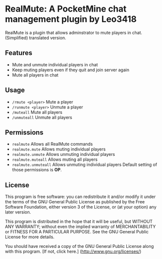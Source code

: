 RealMute: A PocketMine chat management plugin by Leo3418
==========

RealMute is a plugin that allows adminstrator to mute players in chat.(Simplified) translated version. <br />

Features
----------
- Mute and unmute individual players in chat
- Keep muting players even if they quit and join server again
- Mute all players in chat

Usage
----------
- `/rmute <player>` Mute a player
- `/runmute <player>` Unmute a player
- `/muteall` Mute all players
- `/unmuteall` Unmute all players

Permissions
----------
- `realmute` Allows all RealMute commands
- `realmute.mute` Allows muting individual players
- `realmute.unmute` Allows unmuting individual players
- `realmute.muteall` Allows muting all players
- `realmute.unmuteall` Allows unmuting individual players
Default setting of those permissions is **OP**.

License
----------
This program is free software: you can redistribute it and/or modify it under the terms of the GNU General Public License as published by the Free Software Foundation, either version 3 of the License, or (at your option) any later version. <br />

This program is distributed in the hope that it will be useful,
but WITHOUT ANY WARRANTY; without even the implied warranty of
MERCHANTABILITY or FITNESS FOR A PARTICULAR PURPOSE.  See the
GNU General Public License for more details. <br />

You should have received a copy of the GNU General Public License
along with this program. [If not, click here.] (http://www.gnu.org/licenses/)
